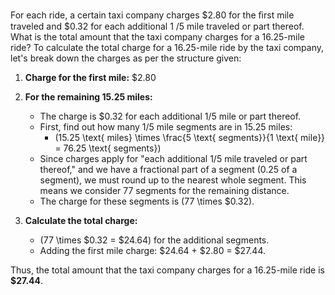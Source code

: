 For each ride, a certain taxi company charges $2.80 for the ﬁrst mile traveled and $0.32 for each additional 1 /5 mile traveled or part thereof. What is the total amount that the taxi company charges for a 16.25-mile ride?
To calculate the total charge for a 16.25-mile ride by the taxi company, let's break down the charges as per the structure given:

1. **Charge for the first mile:** $2.80

2. **For the remaining 15.25 miles:** 
   - The charge is $0.32 for each additional 1/5 mile or part thereof. 
   - First, find out how many 1/5 mile segments are in 15.25 miles:
     - \(15.25 \text{ miles} \times \frac{5 \text{ segments}}{1 \text{ mile}} = 76.25 \text{ segments}\)
   - Since charges apply for "each additional 1/5 mile traveled or part thereof," and we have a fractional part of a segment (0.25 of a segment), we must round up to the nearest whole segment. This means we consider 77 segments for the remaining distance.
   - The charge for these segments is \(77 \times $0.32\).

3. **Calculate the total charge:**
   - \(77 \times $0.32 = $24.64\) for the additional segments.
   - Adding the first mile charge: $24.64 + $2.80 = $27.44.

Thus, the total amount that the taxi company charges for a 16.25-mile ride is **$27.44**.
